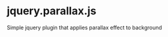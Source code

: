 jquery.parallax.js
==================

Simple jquery plugin that applies parallax effect to background
